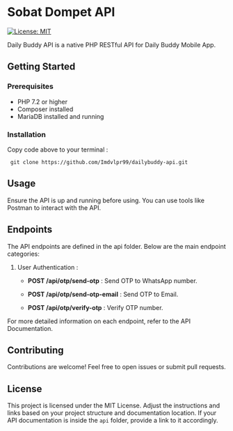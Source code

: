 # Sobat Dompet API
[![License: MIT](https://img.shields.io/badge/License-MIT-yellow.svg)](https://opensource.org/licenses/MIT)

Daily Buddy API is a native PHP RESTful API for Daily Buddy Mobile App.

## Getting Started

### Prerequisites

- PHP 7.2 or higher
- Composer installed
- MariaDB installed and running

### Installation

Copy code above to your terminal :

  ```
   git clone https://github.com/Imdvlpr99/dailybuddy-api.git
  ```

## Usage

Ensure the API is up and running before using. You can use tools like Postman to interact with the API.

## Endpoints

The API endpoints are defined in the api folder. Below are the main endpoint categories:

1. User Authentication :
   
   - **POST /api/otp/send-otp**        : Send OTP to WhatsApp number.
   
   - **POST /api/otp/send-otp-email**  : Send OTP to Email.
   
   - **POST /api/otp/verify-otp**      : Verify OTP number.

For more detailed information on each endpoint, refer to the API Documentation.

## Contributing

Contributions are welcome! Feel free to open issues or submit pull requests.

## License

This project is licensed under the MIT License.
Adjust the instructions and links based on your project structure and documentation location. If your API documentation is inside the `api` folder, provide a link to it accordingly.
